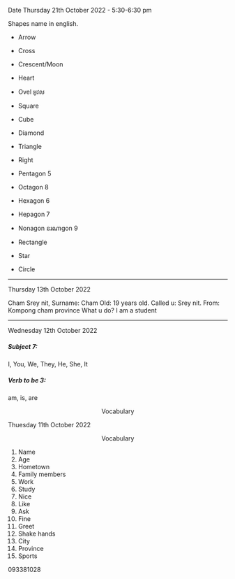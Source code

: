Date Thursday 21th October 2022 - 5:30-6:30 pm

Shapes name in english.

- Arrow 
- Cross
- Crescent/Moon
- Heart
  
- Ovel អូវល
- Square
- Cube
 
- Diamond
- Triangle
- Right
- Pentagon 5
- Octagon 8
- Hexagon 6
- Hepagon 7
- Nonagon នរណាgon 9
- Rectangle

- Star
- Circle

-----------------------------

Thursday 13th October 2022

Cham Srey nit, 
Surname: Cham
Old: 19 years old.
Called u: Srey nit.
From: Kompong cham province
What u do? I am a student 

------------------------------

Wednesday 12th October 2022

##### Subject 7:
I, You, We, They, He, She, It

##### Verb to be 3:
am, is, are

<center>Vocabulary</center>

Thuesday 11th October 2022

<center>Vocabulary</center>

1. Name
2. Age
3. Hometown
4. Family members
5. Work
6. Study
7. Nice
8. Like
9. Ask
10. Fine
11. Greet
12. Shake hands
13. City
14. Province
15. Sports

093381028